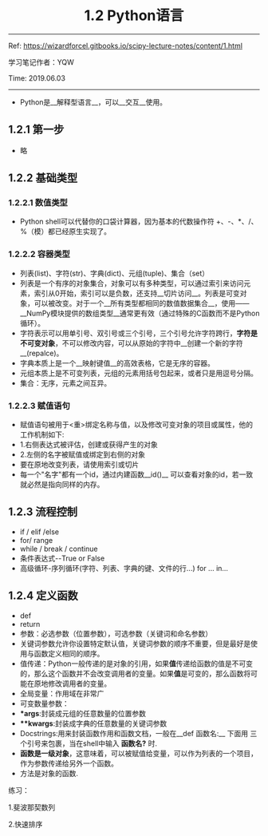 # <center>1.2 Python语言</center>

***

Ref:  https://wizardforcel.gitbooks.io/scipy-lecture-notes/content/1.html

学习笔记作者：YQW

Time: 2019.06.03

***

 + Python是__解释型语言__，可以__交互__使用。

## 1.2.1  第一步

+ 略

## 1.2.2  基础类型

### 1.2.2.1  数值类型

+ Python shell可以代替你的口袋计算器，因为基本的代数操作符 +、-、*、/、%（模）都已经原生实现了。

### 1.2.2.2 容器类型

+ 列表(list)、字符(str)、字典(dict)、元组(tuple)、集合（set）
+ 列表是一个有序的对象集合，对象可以有多种类型，可以通过索引来访问元素，索引从0开始，索引可以是负数，还支持__切片访问__。列表是可变对象，可以被改变。对于一个__所有类型都相同的数值数据集合__，使用——__NumPy模块提供的数组类型__通常更有效（通过特殊的C函数而不是Python循环）。
+ 字符表示可以用单引号、双引号或三个引号，三个引号允许字符跨行，__字符是不可变对象__，不可以修改内容，可以从原始的字符中__创建一个新的字符__(repalce)。
+ 字典本质上是一个__映射键值__的高效表格，它是无序的容器。
+ 元组本质上是不可变列表，元组的元素用括号包起来，或者只是用逗号分隔。
+ 集合：无序，元素之间互异。

### 1.2.2.3 赋值语句

+ 赋值语句被用于<重>绑定名称与值，以及修改可变对象的项目或属性，他的工作机制如下:
+ 1.右侧表达式被评估，创建或获得产生的对象
+ 2.左侧的名字被赋值或绑定到右侧的对象
+ 要在原地改变列表，请使用索引或切片
+ 每一个"名字"都有一个id，通过内建函数__id()__ 可以查看对象的id，若一致就必然是指向同样的内存。



## 1.2.3 流程控制

+ if / elif /else
+ for/ range 
+ while / break / continue
+ 条件表达式--True or False
+ 高级循环-序列循环(字符、列表、字典的键、文件的行...)  for ... in...



## 1.2.4 定义函数

+ def
+ return
+ 参数：必选参数（位置参数），可选参数（关键词和命名参数）
+ 关键词参数允许你设置特定默认值，关键词参数的顺序不重要，但是最好是使用与函数定义相同的顺序。
+ 值传递：Python一般传递的是对象的引用，如果**值**传递给函数的值是不可变的，那么这个函数并不会改变调用者的变量。如果**值**是可变的，那么函数将可能在原地修改调用者的变量。
+ 全局变量：作用域在非常广
+ 可变数量参数：
+ __*args__:封装成元组的任意数量的位置参数
+ __**kwargs__:封装成字典的任意数量的关键词参数
+ Docstrings:用来封装函数作用和函数文档，一般在__def 函数名:__ 下面用 三个引号来包裹，当在shell中输入 __函数名?__ 时.
+ __函数是一级对象__，这意味着，可以被赋值给变量，可以作为列表的一个项目，作为参数传递给另外一个函数。
+ 方法是对象的函数.







练习：

1.斐波那契数列

2.快速排序

